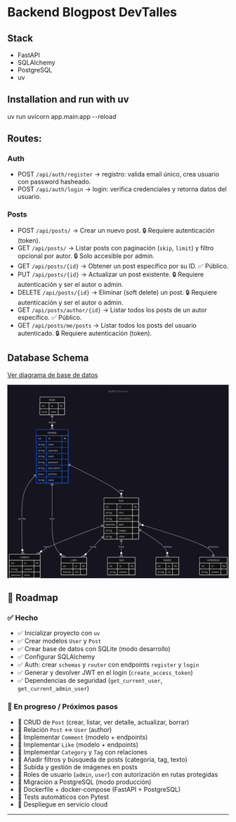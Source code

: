 # Backend Blogpost DevTalles 

## Stack
* FastAPI
* SQLAlchemy
* PostgreSQL 
* uv



## Installation and run with uv 
uv run uvicorn app.main:app --reload


## Routes: 
### Auth
* POST `/api/auth/register` -> registro: valida email único, crea usuario con password hasheado.
* POST `/api/auth/login`    -> login: verifica credenciales y retorna datos del usuario.
### Posts
* POST `/api/posts/` -> Crear un nuevo post. 🔒 Requiere autenticación (token).
* GET `/api/posts/` -> Listar posts con paginación (`skip`, `limit`) y filtro opcional por autor. 🔒 Solo accesible por admin.
* GET `/api/posts/{id}` -> Obtener un post específico por su ID. ✅ Público.
* PUT `/api/posts/{id}` -> Actualizar un post existente. 🔒 Requiere autenticación y ser el autor o admin.
* DELETE `/api/posts/{id}` -> Eliminar (soft delete) un post. 🔒 Requiere autenticación y ser el autor o admin.
* GET `/api/posts/author/{id}` -> Listar todos los posts de un autor específico. ✅ Público.
* GET `/api/posts/me/posts` -> Listar todos los posts del usuario autenticado. 🔒 Requiere autenticación (token).

## Database Schema

[Ver diagrama de base de datos](https://www.mermaidchart.com/app/projects/2f622023-c812-43fd-a487-03dc1dcecf6a/diagrams/69f18f4e-f733-4ac3-8b90-45796ab74f9d/version/v0.1/edit)

![Database Schema](./docs/database_schema.png)


## 📝 Roadmap

### ✅ Hecho
- ✅ Inicializar proyecto con `uv`
- ✅ Crear modelos `User` y `Post`
- ✅ Crear base de datos con SQLite (modo desarrollo)
- ✅ Configurar SQLAlchemy
- ✅ Auth: crear `schemas` y `router` con endpoints `register` y `login`
- ✅ Generar y devolver JWT en el login (`create_access_token`)
- ✅ Dependencias de seguridad (`get_current_user`, `get_current_admin_user`)

### 🚧 En progreso / Próximos pasos
- 🚧 CRUD de `Post` (crear, listar, ver detalle, actualizar, borrar)
- 🚧 Relación `Post` ↔ `User` (author)
- 🚧 Implementar `Comment` (modelo + endpoints)
- 🚧 Implementar `Like` (modelo + endpoints)
- 🚧 Implementar `Category` y `Tag` con relaciones
- 🚧 Añadir filtros y búsqueda de posts (categoría, tag, texto)
- 🚧 Subida y gestión de imágenes en posts
- 🚧 Roles de usuario (`admin`, `user`) con autorización en rutas protegidas
- 🚧 Migración a PostgreSQL (modo producción)
- 🚧 Dockerfile + docker-compose (FastAPI + PostgreSQL)
- 🚧 Tests automáticos con Pytest
- 🚧 Despliegue en servicio cloud

---
